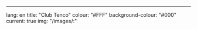 ---
lang: en
title: "Club Tenco"
colour: "#FFF"
background-colour: "#000"
current: true
img: "/images/:"
